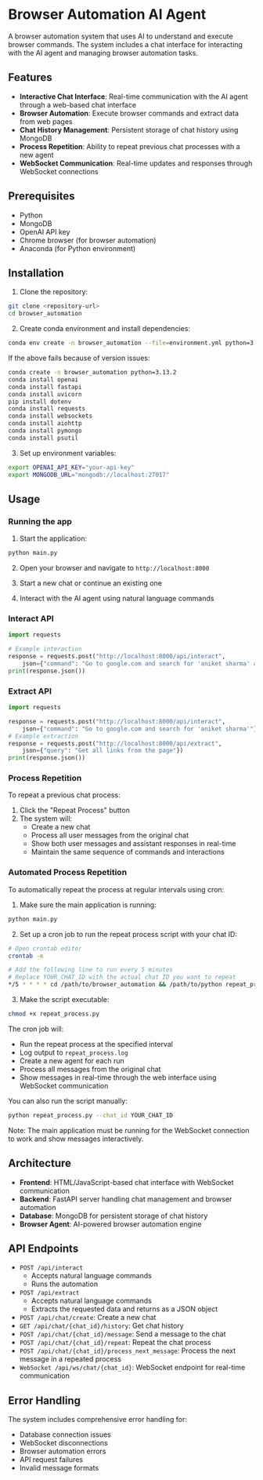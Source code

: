 # Browser Automation AI Agent

A browser automation system that uses AI to understand and execute browser commands. The system includes a chat interface for interacting with the AI agent and managing browser automation tasks.

## Features

- **Interactive Chat Interface**: Real-time communication with the AI agent through a web-based chat interface
- **Browser Automation**: Execute browser commands and extract data from web pages
- **Chat History Management**: Persistent storage of chat history using MongoDB
- **Process Repetition**: Ability to repeat previous chat processes with a new agent
- **WebSocket Communication**: Real-time updates and responses through WebSocket connections

## Prerequisites

- Python
- MongoDB
- OpenAI API key
- Chrome browser (for browser automation)
- Anaconda (for Python environment)

## Installation

1. Clone the repository:
```bash
git clone <repository-url>
cd browser_automation
```

2. Create conda environment and install dependencies:
```bash
conda env create -n browser_automation --file=environment.yml python=3.13.2
```
If the above fails because of version issues:
```bash
conda create -n browser_automation python=3.13.2
conda install openai
conda install fastapi
conda install uvicorn 
pip install dotenv
conda install requests
conda install websockets
conda install aiohttp
conda install pymongo
conda install psutil
```

3. Set up environment variables:
```bash
export OPENAI_API_KEY="your-api-key"
export MONGODB_URL="mongodb://localhost:27017"
```

## Usage

### Running the app

1. Start the application:
```bash
python main.py
```

2. Open your browser and navigate to `http://localhost:8000`

3. Start a new chat or continue an existing one

4. Interact with the AI agent using natural language commands

### Interact API

```python
import requests

# Example interaction
response = requests.post("http://localhost:8000/api/interact", 
    json={"command": "Go to google.com and search for 'aniket sharma' and open his LinkedIn page"})
print(response.json())
```

### Extract API

```python
import requests

response = requests.post("http://localhost:8000/api/interact", 
    json={"command": "Go to google.com and search for 'aniket sharma'"})
# Example extraction
response = requests.post("http://localhost:8000/api/extract", 
    json={"query": "Get all links from the page"})
print(response.json())
```

### Process Repetition

To repeat a previous chat process:

1. Click the "Repeat Process" button
2. The system will:
   - Create a new chat
   - Process all user messages from the original chat
   - Show both user messages and assistant responses in real-time
   - Maintain the same sequence of commands and interactions


### Automated Process Repetition

To automatically repeat the process at regular intervals using cron:

1. Make sure the main application is running:
```bash
python main.py
```

2. Set up a cron job to run the repeat process script with your chat ID:
```bash
# Open crontab editor
crontab -e

# Add the following line to run every 5 minutes
# Replace YOUR_CHAT_ID with the actual chat ID you want to repeat
*/5 * * * * cd /path/to/browser_automation && /path/to/python repeat_process.py --chat_id YOUR_CHAT_ID >> /path/to/browser-automation/repeat_process.log 2>&1
```

3. Make the script executable:
```bash
chmod +x repeat_process.py
```

The cron job will:
- Run the repeat process at the specified interval
- Log output to `repeat_process.log`
- Create a new agent for each run
- Process all messages from the original chat
- Show messages in real-time through the web interface using WebSocket communication

You can also run the script manually:
```bash
python repeat_process.py --chat_id YOUR_CHAT_ID
```

Note: The main application must be running for the WebSocket connection to work and show messages interactively.

## Architecture

- **Frontend**: HTML/JavaScript-based chat interface with WebSocket communication
- **Backend**: FastAPI server handling chat management and browser automation
- **Database**: MongoDB for persistent storage of chat history
- **Browser Agent**: AI-powered browser automation engine

## API Endpoints

- `POST /api/interact`
  - Accepts natural language commands
  - Runs the automation
- `POST /api/extract`
  - Accepts natural language commands
  - Extracts the requested data and returns as a JSON object
- `POST /api/chat/create`: Create a new chat
- `GET /api/chat/{chat_id}/history`: Get chat history
- `POST /api/chat/{chat_id}/message`: Send a message to the chat
- `POST /api/chat/{chat_id}/repeat`: Repeat the chat process
- `POST /api/chat/{chat_id}/process_next_message`: Process the next message in a repeated process
- `WebSocket /api/ws/chat/{chat_id}`: WebSocket endpoint for real-time communication

## Error Handling

The system includes comprehensive error handling for:
- Database connection issues
- WebSocket disconnections
- Browser automation errors
- API request failures
- Invalid message formats
